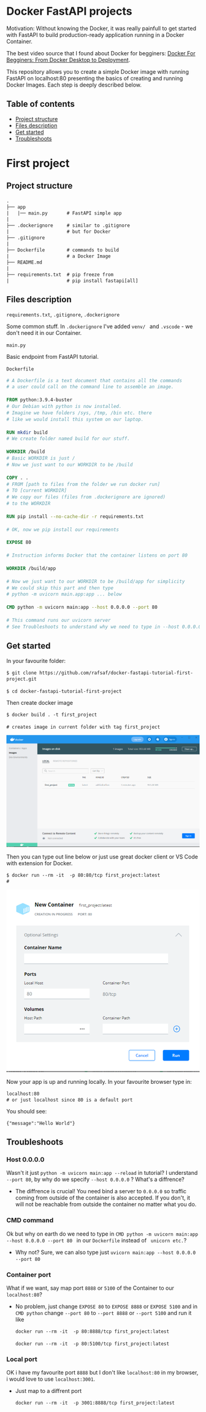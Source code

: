 # Docker FastAPI projects

Motivation: Without knowing the Docker, it was really painfull to get started with FastAPI to build production-ready application running in a Docker Container.

The best video source that I found about Docker for begginers: [Docker For Begginers: From Docker Desktop to Deployment](https://www.youtube.com/watch?v=i7ABlHngi1Q&t=2065s).

This repository allows you to create a simple Docker image with running FastAPI on localhost:80 presenting the basics of creating and running Docker Images. Each step is deeply described below.

## Table of contents

- [Project structure](#project-structure)
- [Files description](#files-description)
- [Get started](#get-started)
- [Troubleshoots](#troubleshoots)

# First project

## Project structure

```
.
├── app
|   |── main.py       # FastAPI simple app
|
├── .dockerignore     # similar to .gitignore
|                     # but for Docker
├── .gitignore
|
├── Dockerfile        # commands to build
|                     # a Docker Image
├── README.md
|
├── requirements.txt  # pip freeze from
|                     # pip install fastapi[all]
```

## Files description

`requirements.txt`, `.gitignore`, `.dockerignore `

Some common stuff. In `.dockerignore` I've added `venv/ ` and `.vscode` - we don't need it in our Container.

`main.py`

Basic endpoint from FastAPI tutorial.

`Dockerfile`

```dockerfile
# A Dockerfile is a text document that contains all the commands
# a user could call on the command line to assemble an image.

FROM python:3.9.4-buster
# Our Debian with python is now installed.
# Imagine we have folders /sys, /tmp, /bin etc. there
# like we would install this system on our laptop.

RUN mkdir build
# We create folder named build for our stuff.

WORKDIR /build
# Basic WORKDIR is just /
# Now we just want to our WORKDIR to be /build

COPY . .
# FROM [path to files from the folder we run docker run]
# TO [current WORKDIR]
# We copy our files (files from .dockerignore are ignored)
# to the WORKDIR

RUN pip install --no-cache-dir -r requirements.txt

# OK, now we pip install our requirements

EXPOSE 80

# Instruction informs Docker that the container listens on port 80

WORKDIR /build/app

# Now we just want to our WORKDIR to be /build/app for simplicity
# We could skip this part and then type
# python -m uvicorn main.app:app ... below

CMD python -m uvicorn main:app --host 0.0.0.0 --port 80

# This command runs our uvicorn server
# See Troubleshoots to understand why we need to type in --host 0.0.0.0 and --port 80
```

## Get started

In your favourite folder:

```
$ git clone https://github.com/rafsaf/docker-fastapi-tutorial-first-project.git

$ cd docker-fastapi-tutorial-first-project
```

Then create docker image

```
$ docker build . -t first_project

# creates image in current folder with tag first_project
```

<img src="https://raw.githubusercontent.com/rafsaf/docker-fastapi-projects/main/images/first_project/first_project_1.png" width=600 />

Then you can type out line below or just use great docker client or VS Code with extension for Docker.

```
$ docker run --rm -it  -p 80:80/tcp first_project:latest
#
```

<img src="https://raw.githubusercontent.com/rafsaf/docker-fastapi-projects/main/images/first_project/first_project_2.png" />

Now your app is up and running locally. In your favourite browser type in:

```
localhost:80
# or just localhost since 80 is a default port
```

You should see:

```
{"message":"Hello World"}
```

## Troubleshoots

### Host 0.0.0.0

Wasn't it just `python -m uvicorn main:app --reload` in tutorial? I understand `--port 80`, by why do we specify `--host 0.0.0.0` ? What's a diffrence?

- The diffrence is crucial! You need bind a server to `0.0.0.0` so traffic coming from outside of the container is also accepted. If you don't, it will not be reachable from outside the container no matter what you do.

### CMD command

Ok but why on earth do we need to type in `CMD python -m uvicorn main:app --host 0.0.0.0 --port 80 ` in our `Dockerfile` instead of ` unicorn etc.`?

- Why not? Sure, we can also type just `uvicorn main:app --host 0.0.0.0 --port 80`

### Container port

What if we want, say map port `8888` or `5100` of the Container to our `localhost:80`?

- No problem, just change `EXPOSE 80` to `EXPOSE 8888` or `EXPOSE 5100` and in ` CMD python` change `--port 80` to `--port 8888` or `--port 5100` and run it like

  ```
  docker run --rm -it  -p 80:8888/tcp first_project:latest

  docker run --rm -it  -p 80:5100/tcp first_project:latest
  ```

### Local port

OK i have my favourite port `8888` but I don't like `localhost:80` in my browser, i would love to use `localhost:3001`.

- Just map to a diffrent port

  ```
  docker run --rm -it  -p 3001:8888/tcp first_project:latest
  ```
